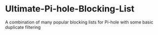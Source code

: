 # Ultimate-Pi-hole-Blocking-List
A combination of many popular blocking lists for Pi-hole with some basic duplicate filtering
